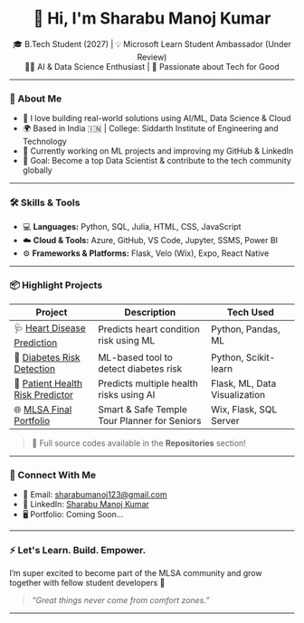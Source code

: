 <h1 align="center">👋 Hi, I'm Sharabu Manoj Kumar</h1>

<p align="center">
  🎓 B.Tech Student (2027) | 💡 Microsoft Learn Student Ambassador (Under Review) <br>
  👨‍💻 AI & Data Science Enthusiast | 💙 Passionate about Tech for Good
</p>

---

### 🚀 About Me

- 🧠 I love building real-world solutions using AI/ML, Data Science & Cloud
- 🌍 Based in India 🇮🇳 | College: Siddarth Institute of Engineering and Technology
- 🌱 Currently working on ML projects and improving my GitHub & LinkedIn
- 🎯 Goal: Become a top Data Scientist & contribute to the tech community globally

---

### 🛠️ Skills & Tools

- 💻 **Languages:** Python, SQL, Julia, HTML, CSS, JavaScript
- ☁️ **Cloud & Tools:** Azure, GitHub, VS Code, Jupyter, SSMS, Power BI
- ⚙️ **Frameworks & Platforms:** Flask, Velo (Wix), Expo, React Native

---

### 📦 Highlight Projects

| Project | Description | Tech Used |
|--------|-------------|-----------|
| 🩺 [Heart Disease Prediction](#) | Predicts heart condition risk using ML | Python, Pandas, ML |
| 🧪 [Diabetes Risk Detection](#) | ML-based tool to detect diabetes risk | Python, Scikit-learn |
| 🧬 [Patient Health Risk Predictor](#) | Predicts multiple health risks using AI | Flask, ML, Data Visualization |
| 🌐 [MLSA Final Portfolio](#) | Smart & Safe Temple Tour Planner for Seniors | Wix, Flask, SQL Server |

> 📌 Full source codes available in the **Repositories** section!

---

### 🔗 Connect With Me

- 📧 Email: [sharabumanoj123@gmail.com](mailto:sharabumanoj123@gmail.com)
- 💼 LinkedIn: [Sharabu Manoj Kumar](https://www.linkedin.com/in/Sharabumanojkumar)
- 🖥️ Portfolio: Coming Soon...

---

### ⚡ Let's Learn. Build. Empower.
I’m super excited to become part of the MLSA community and grow together with fellow student developers 💪

> *“Great things never come from comfort zones.”*

---

